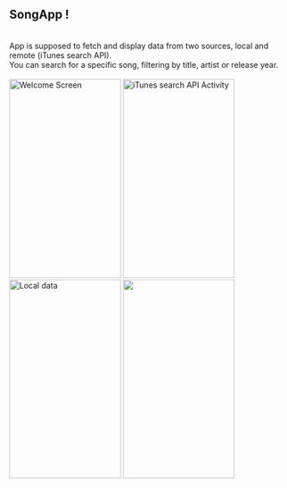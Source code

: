 ## SongApp !
<p align="left">
<br>
App  is supposed to fetch and display data from two sources, local and remote (iTunes search API).<br>
You can search for a specific song, filtering by title, artist or release year.<br><br>

<img src="http://imgur.com/Stb8lng.jpg" alt="Welcome Screen" width="200" height="356">
<img src="http://imgur.com/HAn0w1q.jpg" alt="iTunes search API Activity" width="200" height="356">
<img src="http://imgur.com/8DLFrng.jpg" alt="Local data" width="200" height="356">
<img src="http://imgur.com/4xn2Sck.jpg" alt="" width="200" height="356">
</p>
